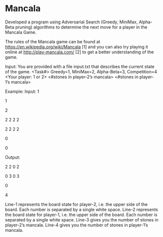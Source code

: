 # Mancala
Developed a program using Adversarial Search (Greedy, MiniMax, Alpha-Beta pruning) algorithms to determine the next move for a player in the Mancala Game. 

The rules of the Mancala game can be found at https://en.wikipedia.org/wiki/Mancala [1] and you can also try playing it online at http://play-mancala.com/ [2] to get a better understanding of the game.

Input:
You are provided with a file input.txt that describes the current state of the game.
<Task#> Greedy=1, MiniMax=2, Alpha-Beta=3, Competition=4
<Your player: 1 or 2>
<Cutting off depth>
<Board state for player-2>
<Board state for player-1>
<#stones in player-2’s mancala>
<#stones in player-1’s mancala>

Example:
Input:
1

1

2

2 2 2 2

2 2 2 2

0

0

Output:

2 2 0 2

0 3 0 3

0

4

Line-1 represents the board state for player-2, i.e. the upper side of the board. Each number is separated by a single white space.
Line-2 represents the board state for player-1, i.e. the upper side of the board. Each number is separated by a single white space.
Line-3 gives you the number of stones in player-2’s mancala.
Line-4 gives you the number of stones in player-1’s mancala.
